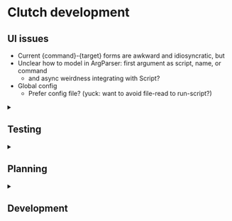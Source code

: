 # Clutch development

## UI issues
- Current {command}-{target} forms are awkward and idiosyncratic, but
- Unclear how to model in ArgParser: first argument as script, name, or command
    - and async weirdness integrating with Script?
- Global config
    - Prefer config file? (yuck: want to avoid file-read to run-script?)

<details>
<summary>

## Testing

</summary>

### Platforms
- tested mostly on macOS 13+
- CI tests macOS 12 & Ubuntu Linux 22.04 with Swift 5.9 and 5.7
    - Need to test in 5.5 if targeting (arg parser async had an older API)
- Re-verify that package declarations are compatible back to 5.5

### Automated testing status
- Some configuration
- Integration testing using hand-rolled mock for SystemCalls

### Manual testing variants
- Only current macOS tested
- See main [Scenarios](Tests/clutchTests/Scenarios/ClutchCommandScenario.swift)
- See [ClutchMainTests](Tests/clutchTests/ClutchMainTests.swift) for manual integration driver

#### Nest configuration
- tracing: env [none, CLUTCH_LOG]
- nest finding:
    - NEST_PATH: dominates 
    - name: from input, `NEST_NAME`, or 'Nest'
    - base: `NEST_BASE`, `HOME/REL_PATH` or `HOME/git`
    - nest names that are not identifiers should be rejected

#### Script
- name: 0, 1, n extensions
- invalid module names: spaces, non-ascii
- lifecycle: new, update
- main type: top-level or @main (limitation: only on new)
- verify library dependency
    - new script manifest declarations should track nest library name
- build: release or debug

#### Brittle
- `// some @main comment` in a top-level main
- main style changing from top-level to `@main` on edit
- Non-compliant Package.swift
- Error messages not clear or suited for users
- Test relative paths
- Polish documentation

#### Modes
- all errors to stderr

</details>

<details>
<summary>

## Planning

</summary>

### Bugs the user has to work around
- Touch binary if rebuilt, but same (handle risk of false-positive build) 
- `fatal error` added to build failures - by Script gacking?
- handle build code=!0 errors nicely - currently shwift throwing
    - goal is to pass the same code back, no?

#### Organize user messages 
- [ErrParts](Sources/clutch/ClutchDriverErrors.swift) needs UI work
    - agent: clutch, swift-build, etc
    - subject: usually missing resource or bad input or env var
    - problem: bug to fix
    - fixHint: need to support more hints
- tracing is minimal, just build and run

### Missing user features
- P2 CI+badging for reliability signal
- P2 caution mode (or just upgrade?)
    - detect unexpected duplicates (peer much larger than script from new source)
    - check peer-declaration == source-presence
    - report when peer found in multiple Nest (esp. if using env variable)
    - main goal is to avoid losing any changes
- P3 sysCall tracing for FFDC (below)
    - record calls, then replay on exception when --verbose-clutch
- P3 init-name{.Nest}: cat-name plus capture, chmod?
- P3 SCM - automatically check in each version of a script?
- P3 Persistent config +/- environment
    - Read configuration from `$HOME/.clutch` (or `$XDG_CONFIG_HOME`)
    - Update code to load configuration defaults at build-time
- P3 Deploy?: scatter scripts, audit scatter, report status, and build/deploy all
    - based on tracking source of peer
- P4 Guide: more needed for junior developers to get started?
- P4 Support generating and running scripts by reading input stream
    - If script file does not exist and there is standard input
    - then pipe stdin to the script file before starting
    - e.g., `someGenScript | clutch newScriptName --help`:
        - create local file `newScriptName`
        - build to nest as usual
        - run as usual (here to test --help arguments)

#### P3 first-failure data capture
- goal-1 is for unknowing users to solve issue on first record of error
- Capture clutch and SystemCalls messages, report details on error
- using RecordSystemCalls from tests
- goal-2 limited control over feedback
    - sensor: output channel
    - sensitivity: (quiet, record, and loud)
    - but default should be most helpful in most cases
- related: segregating output channels for clutch, build, and executable

### Features avoided, mainly for simplicity and disutility
- monitoring executions? No, want the tool to build and invoke, not be big brother
- build trigger based on diffs
- more indirection or control over naming
- ? reading config.  Happy path should be 2 file+date-checks & invocation

</details>

<details>
<summary>

## Development

</summary>

## Development
### Missing dev features
- version (command, help string; update as part of tagging)
- git practices/policies

### Code issues
- remove run-peer command - runs without prefix

### ArgParser (AP) variant failing - solve or reject
- Unclear how AP can model the first arg as a script, name, or command
- Investigate whether Schwift wrapping is interfering:
- not running async run()'s if not AsyncParsableCommand
- but top-level command must be AsyncParsable
- but ClutchAP extends Script to get Shell support
- ArgParser happy when ClutchAP extends AsyncParsable
- but Shell gacks b/c not running the magic underloaded run() async


#### Libraries: shwift seems to get it right for Linux et al
- Using System, NIO
- Avoiding Foundation
- Avoiding [tools support core](https://github.com/apple/swift-tools-support-core) as deprecated though from Apple
    - but see testing InMemoryFileSystem?
- archive TBD: Apple Data has compression API's, but no zip option?
    - https://www.hackingwithswift.com/example-code/system/how-to-compress-and-decompress-data
    - https://github.com/ZipArchive/ZipArchive
    - https://forums.swift.org/t/task-safe-way-to-write-a-file-asynchronously/54639

</details>
